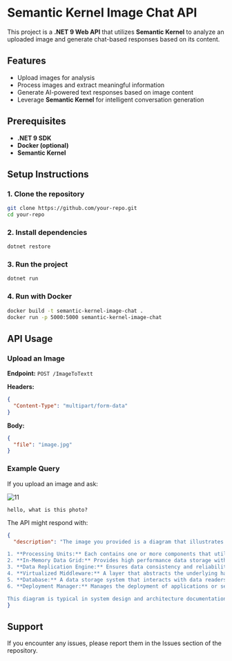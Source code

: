 # Semantic Kernel Image Chat API

This project is a **.NET 9 Web API** that utilizes **Semantic Kernel** to analyze an uploaded image and generate chat-based responses based on its content.

## Features
- Upload images for analysis
- Process images and extract meaningful information
- Generate AI-powered text responses based on image content
- Leverage **Semantic Kernel** for intelligent conversation generation

## Prerequisites
- **.NET 9 SDK**
- **Docker (optional)**
- **Semantic Kernel**

## Setup Instructions
### 1. Clone the repository
```bash
git clone https://github.com/your-repo.git
cd your-repo
```

### 2. Install dependencies
```bash
dotnet restore
```

### 3. Run the project
```bash
dotnet run
```

### 4. Run with Docker
```bash
docker build -t semantic-kernel-image-chat .
docker run -p 5000:5000 semantic-kernel-image-chat
```

## API Usage

### Upload an Image
**Endpoint:** `POST /ImageToTextt`

**Headers:**
```json
{
  "Content-Type": "multipart/form-data"
}
```

**Body:**
```json
{
  "file": "image.jpg"
}
```

### Example Query
If you upload an image and ask:

![11](https://github.com/user-attachments/assets/d575ee9a-4859-4d60-a875-b574db230913)


```text
hello, what is this photo?
```

The API might respond with:
```json
{
  "description": "The image you provided is a diagram that illustrates the basic topology of a space-based architecture. This type of architecture is used in computing to manage and distribute data across multiple processing units efficiently. The diagram includes several components:

1. **Processing Units:** Each contains one or more components that utilize an in-memory data grid for fast data access and caching.
2. **In-Memory Data Grid:** Provides high performance data storage within RAM that allows rapid access and manipulation.
3. **Data Replication Engine:** Ensures data consistency and reliability by replicating data across different nodes or processing units.
4. **Virtualized Middleware:** A layer that abstracts the underlying hardware and software to provide services such as messaging, data sharing, and processing capabilities which are represented by Messaging Grid, Data Grid, and Processing Grid respectively.
5. **Database:** A data storage system that interacts with data readers and writers.
6. **Deployment Manager:** Manages the deployment of applications or services across the processing grid.

This diagram is typical in system design and architecture documentation, describing how different components interact and work together to achieve scalable and resilient computing environments."
}
```

## Support
If you encounter any issues, please report them in the Issues section of the repository.

